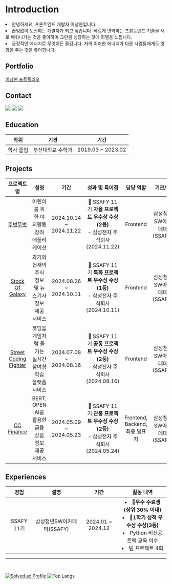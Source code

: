 <div>

<h1> Introduction </h1>
<li>안녕하세요, 프론트엔드 개발자 이상현입니다.</li>

<li>끊임없이 도전하는 개발자가 되고 싶습니다. 빠르게 변화하는 프론트엔드 기술을 새로 배워나가는 것을 좋아하며 그만큼 성장하는 것에 희열을 느낍니다.</li>

<li>긍정적인 에너지로 무엇이든 즐깁니다. 저의 이러한 에너지가 다른 사람들에게도 영향을 주는 것을 좋아합니다.</li>

<h2>Portfolio</h2>

[이상현 포트폴리오](https://rowan-quit-d1c.notion.site/10d0738ff1a280e39f76dbd16a0315fc?pvs=4)

<h2>Contact</h2>
<a href="https://dltkdgus482.tistory.com/"><img src="https://img.shields.io/badge/tistory-FF5722?style=flat-square&logo=tistory&logoColor=white"/></a>
<a href="mailto:dltkdgus482@naver.com"><img src="https://img.shields.io/badge/Email-D0A9F5?style=flat-square&logo=Naver&logoColor=white&link=mailto:syl1602@naver.com"/></a>
<a href="https://www.instagram.com/dltkdgus482"><img src="https://img.shields.io/badge/Instagram-E4405F?style=flat-square&logo=Instagram&logoColor=white"/></a>

## Education

| **학위** | **기관** | **기간** |
|:----------:|:----------:|:----------:|
| 학사 졸업 | 부산대학교 수학과 | 2019.03 ~ 2023.02 |

<h2>Projects</h2>

| **프로젝트명** | **설명** | **기간** | **성과 및 특이점** | **담당 역할** | **기관/팀** |
|:--------------:|:--------:|:--------:|:-----------------:|:-------------:|:-----------:|
| [뚜벗뚜벗](https://github.com/dltkdgus482/TtubeotTtubeot) | 어린이를 위한 야외활동 장려 애플리케이션| 2024.10.14 ~ 2024.11.22 | 🏅 SSAFY 11기 **자율 프로젝트 우수상 수상(2등)** <br>- 삼성전자 주식회사 (2024.11.22) |Frontend| 삼성청년SW아카데미(SSAFY) |
| [Stock Of Galaxy](https://github.com/dltkdgus482/Stock-Of-Galaxy) | 과거와 현재의 주식 정보 및 뉴스기사 정보 제공 서비스 | 2024.08.26 ~ 2024.10.11 | 🏅 SSAFY 11기 **특화 프로젝트 우수상 수상(1등)** <br>- 삼성전자 주식회사 (2024.10.11) |Frontend| 삼성청년SW아카데미(SSAFY) |
| [Street Coding Fighter](https://github.com/dltkdgus482/SCF) | 코딩을 게임처럼 즐기는 실시간 참여형 학습 플랫폼 서비스 | 2024.07.08 ~ 2024.08.16 | 🏅 SSAFY 11기 **공통 프로젝트 우수상 수상(2등)** <br>- 삼성전자 주식회사 (2024.08.16) |Frontend| 삼성청년SW아카데미(SSAFY) |
| [CC Finance](https://github.com/dltkdgus482/final_pjt) | BERT, OPEN AI를 활용한 금융 상품 정보 제공 서비스 | 2024.05.09 ~ 2024.05.23 | 🏅 SSAFY 11기 **관통 프로젝트 우수상 수상(2등)** <br>- 삼성전자 주식회사 (2024.05.24) | Frontend,<br>Backend,<br>최종 발표자| 삼성청년SW아카데미(SSAFY) |

<h2>Experiences</h2>

| **경험** | **설명** | **기간** | **활동 내역** |
|:--------:|:--------:|:--------:|:-------------:|
| SSAFY 11기 | 삼성청년SW아카데미(SSAFY) | 2024.01 ~ 2024.12 | <li>🏅**우수 수료생 (상위 30% 이내)**</li> <li>🏅**1학기 성적 우수상 수상(3등)**</li> <li>Python 비전공트랙 교육 이수 </li> <li>팀 프로젝트 4회</li> |

</div>

--- 
<br>

[![Solved.ac Profile](http://mazassumnida.wtf/api/v2/generate_badge?boj=dltkdgus482)](https://solved.ac/dltkdgus482/)
![Top Langs](https://github-readme-stats.vercel.app/api/top-langs/?username=SunYerim&layout=compact&theme=tokyonight)
